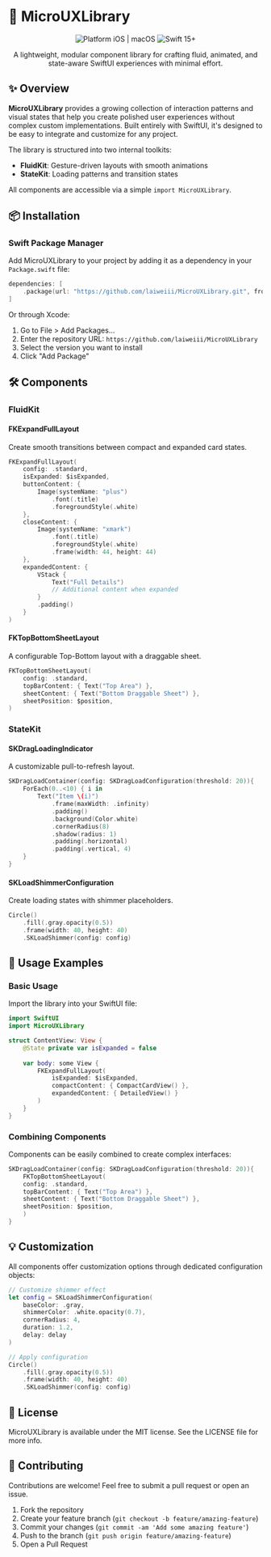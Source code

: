 # 🧩 MicroUXLibrary

<div align="center">
  <img src="https://img.shields.io/badge/platform-iOS-blue" alt="Platform iOS | macOS">
  <img src="https://img.shields.io/badge/Swift-15+-orange" alt="Swift 15+">
<!--  <img src="https://img.shields.io/badge/license-MIT-brightgreen" alt="MIT License">-->
</div>

<p align="center">A lightweight, modular component library for crafting fluid, animated, and state-aware SwiftUI experiences with minimal effort.</p>

## ✨ Overview

**MicroUXLibrary** provides a growing collection of interaction patterns and visual states that help you create polished user experiences without complex custom implementations. Built entirely with SwiftUI, it's designed to be easy to integrate and customize for any project.

The library is structured into two internal toolkits:

- **FluidKit**: Gesture-driven layouts with smooth animations
- **StateKit**: Loading patterns and transition states

All components are accessible via a simple `import MicroUXLibrary`.

## 📦 Installation

### Swift Package Manager

Add MicroUXLibrary to your project by adding it as a dependency in your `Package.swift` file:

```swift
dependencies: [
    .package(url: "https://github.com/laiweiii/MicroUXLibrary.git", from: "1.0.0")
]
```

Or through Xcode:
1. Go to File > Add Packages...
2. Enter the repository URL: `https://github.com/laiweiii/MicroUXLibrary`
3. Select the version you want to install
4. Click "Add Package"

## 🛠 Components

### FluidKit


#### FKExpandFullLayout

Create smooth transitions between compact and expanded card states.

```swift
FKExpandFullLayout(
    config: .standard,
    isExpanded: $isExpanded,
    buttonContent: {
        Image(systemName: "plus")
            .font(.title)
            .foregroundStyle(.white)
    },
    closeContent: {
        Image(systemName: "xmark")
            .font(.title)
            .foregroundStyle(.white)
            .frame(width: 44, height: 44)
    },
    expandedContent: {
        VStack {
            Text("Full Details")
            // Additional content when expanded
        }
        .padding()
    }
)
```

#### FKTopBottomSheetLayout

A configurable Top-Bottom layout with a draggable sheet.

```swift
FKTopBottomSheetLayout(
    config: .standard,
    topBarContent: { Text("Top Area") },
    sheetContent: { Text("Bottom Draggable Sheet") },
    sheetPosition: $position,
)
```


### StateKit

#### SKDragLoadingIndicator

A customizable pull-to-refresh layout.

```swift
SKDragLoadContainer(config: SKDragLoadConfiguration(threshold: 20)){
    ForEach(0..<10) { i in
        Text("Item \(i)")
            .frame(maxWidth: .infinity)
            .padding()
            .background(Color.white)
            .cornerRadius(8)
            .shadow(radius: 1)
            .padding(.horizontal)
            .padding(.vertical, 4)
    }
}
```

#### SKLoadShimmerConfiguration

Create loading states with shimmer placeholders.

```swift
Circle()
    .fill(.gray.opacity(0.5))
    .frame(width: 40, height: 40)
    .SKLoadShimmer(config: config)
```

## 🚀 Usage Examples

### Basic Usage

Import the library into your SwiftUI file:

```swift
import SwiftUI
import MicroUXLibrary

struct ContentView: View {
    @State private var isExpanded = false
    
    var body: some View {
        FKExpandFullLayout(
            isExpanded: $isExpanded,
            compactContent: { CompactCardView() },
            expandedContent: { DetailedView() }
        )
    }
}
```

### Combining Components

Components can be easily combined to create complex interfaces:

```swift
SKDragLoadContainer(config: SKDragLoadConfiguration(threshold: 20)){
    FKTopBottomSheetLayout(
    config: .standard,
    topBarContent: { Text("Top Area") },
    sheetContent: { Text("Bottom Draggable Sheet") },
    sheetPosition: $position,
    )
}
```

## 💡 Customization

All components offer customization options through dedicated configuration objects:

```swift
// Customize shimmer effect
let config = SKLoadShimmerConfiguration(
    baseColor: .gray,
    shimmerColor: .white.opacity(0.7),
    cornerRadius: 4,
    duration: 1.2,
    delay: delay
)

// Apply configuration
Circle()
    .fill(.gray.opacity(0.5))
    .frame(width: 40, height: 40)
    .SKLoadShimmer(config: config)
```

## 📄 License

MicroUXLibrary is available under the MIT license. See the LICENSE file for more info.

## 🤝 Contributing

Contributions are welcome! Feel free to submit a pull request or open an issue.

1. Fork the repository
2. Create your feature branch (`git checkout -b feature/amazing-feature`)
3. Commit your changes (`git commit -am 'Add some amazing feature'`)
4. Push to the branch (`git push origin feature/amazing-feature`)
5. Open a Pull Request
